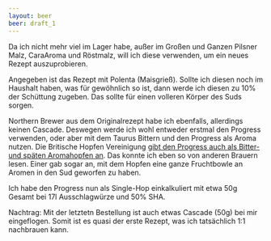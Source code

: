 ```yaml
---
layout: beer
beer: draft_1
---
```


Da ich nicht mehr viel im Lager habe, außer im Großen und Ganzen Pilsner Malz, CaraAroma und Röstmalz, will ich diese verwenden, um ein neues Rezept auszuprobieren.

Angegeben ist das Rezept mit Polenta (Maisgrieß). Sollte ich diesen noch im Haushalt haben, was für gewöhnlich so ist, dann werde ich diesen zu 10% der Schüttung zugeben. Das sollte für einen volleren Körper des Suds sorgen.

Northern Brewer aus dem Originalrezept habe ich ebenfalls, allerdings keinen Cascade. Deswegen werde ich wohl entweder erstmal den Progress verwenden, oder aber mit dem Taurus Bittern und den Progress als Aroma nutzen. Die Britische Hopfen Vereinigung [gibt den Progress auch als Bitter- und späten Aromahopfen an](http://www.britishhops.org.uk/progress/). Das konnte ich eben so von anderen Brauern lesen. Einer gab sogar an, mit dem Hopfen eine ganze Fruchtbowle an Aromen in den Sud geworfen zu haben.

Ich habe den Progress nun als Single-Hop einkalkuliert mit etwa 50g Gesamt bei 17l Ausschlagwürze und 50% SHA.

Nachtrag: Mit der letztetn Bestellung ist auch etwas Cascade (50g) bei mir eingeflogen. Somit ist es quasi der erste Rezept, was ich tatsächlich 1:1 nachbrauen kann.
